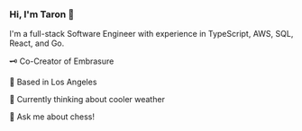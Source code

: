 ### Hi, I'm Taron 👋

I'm a full-stack Software Engineer with experience in TypeScript, AWS, SQL, React, and Go.

🗝️ Co-Creator of Embrasure

🌴 Based in Los Angeles

🤔 Currently thinking about cooler weather

💬 Ask me about chess!


<!--

Here are some ideas to get you started:

- 🔭 I’m currently working on ...
- 🌱 I’m currently learning ...
- 👯 I’m looking to collaborate on ...
- 🤔 I’m looking for help with ...
- 💬 Ask me about ...
- 📫 How to reach me: ...
- 😄 Pronouns: ...
- ⚡ Fun fact: ...
-->
